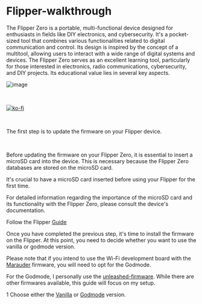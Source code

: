 # Flipper-walkthrough

The Flipper Zero is a portable, multi-functional device designed for enthusiasts in fields like DIY electronics, and cybersecurity. It's a pocket-sized tool that combines various functionalities related to digital communication and control. Its design is inspired by the concept of a multitool, allowing users to interact with a wide range of digital systems and devices.
The Flipper Zero serves as an excellent learning tool, particularly for those interested in electronics, radio communications, cybersecurity, and DIY projects. Its educational value lies in several key aspects.

<p>

![image](https://user-images.githubusercontent.com/8579922/232074175-083f59d0-f3ab-455e-a259-0dc58ac2f473.png)

​

[![ko-fi](https://ko-fi.com/img/githubbutton_sm.svg)](https://ko-fi.com/J3J2EARPK)

​

The first step is to update the firmware on your Flipper device.

​

Before updating the firmware on your Flipper Zero, it is essential to insert a microSD card into the device. This is necessary because the Flipper Zero databases are stored on the microSD card. 

It's crucial to have a microSD card inserted before using your Flipper for the first time.



For detailed information regarding the importance of the microSD card and its functionality with the Flipper Zero, please consult the device's documentation.

Follow the Flipper [Guide](https://docs.flipperzero.one/basics/first-start)



Once you have completed the previous step, it's time to install the firmware on the Flipper. At this point, you need to decide whether you want to use the vanilla or godmode version.

Please note that if you intend to use the Wi-Fi development board with the [Marauder](https://github.com/justcallmekoko/ESP32Marauder) firmware, you will need to opt for the Godmode.

For the Godmode, I personally use the [unleashed-firmware](https://github.com/DarkFlippers/unleashed-firmware). While there are other firmwares available, this guide will focus on my setup.


1
Choose either the [Vanilla](https://github.com/PierreGode/Flipper-walkthrough/wiki/Vanilla) or [Godmode](https://github.com/PierreGode/Flipper-walkthrough/wiki/Godmode) version.
